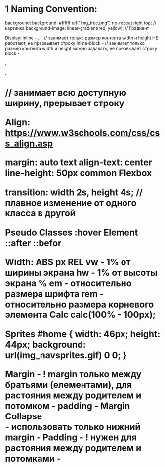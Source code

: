 # 1 Naming Convention:



background:
    background: #ffffff url("img_tree.png") no-repeat right top; // картинка
    background-image: linear-gradient(red, yellow); // Градиент

Display:
    Inline - <a>, <span>, <img> // занимает только размер контента width и height НЕ работают, не прервывает строку
    Inline-block - // занимает только размер контента width и height можно задавать, не прервывает строку
    block - <p>, <div>, <h1> // занимает всю доступную ширину, прерывает строку

Align: https://www.w3schools.com/css/css_align.asp
    <div>
        margin: auto
    text
        align-text: center
        line-height: 50px
    common
        Flexbox


transition: width 2s, height 4s; // плавное изменение от одного класса в другой

Pseudo
    Classes
        :hover
    Element
        ::after
        ::befor

Width:
    ABS
        px
    REL
        vw - 1% от ширины экрана
        hw - 1% от высоты экрана
        %
        em - относительно размера шрифта 
        rem - относительно размера корневого элемента
    Calc
        calc(100% - 100px);

Sprites
    #home {
        width: 46px;
        height: 44px;
        background: url(img_navsprites.gif) 0 0;
        }

Margin
    - ! margin только между братьями (елементами), для растояния между родителем и потомком - padding
    - Margin Collapse   
        - использовать только нижний margin
        - 
Padding
    - ! нужен для растояния между родителем и потомками
    - 